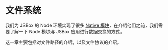 # 文件系统

我们为 JSBox 的 Node 环境实现了很多 [Native 模块](native-modules/intro.md)，在介绍他们之前，我们需要了解一下 Node 模块与 JSBox 应用进行数据交换的方式。

这一章主要包括对文件路径的介绍，以及文件协议的介绍。